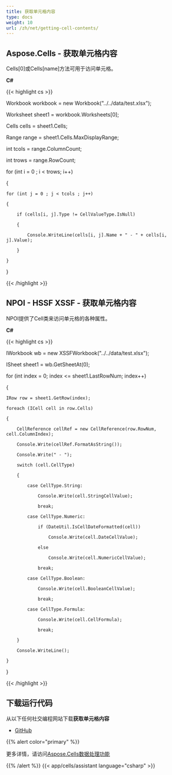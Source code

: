 ```yaml
---
title: 获取单元格内容
type: docs
weight: 10
url: /zh/net/getting-cell-contents/
---
```


## **Aspose.Cells - 获取单元格内容**
Cells[0]或Cells[name]方法可用于访问单元格。

**C#**

{{< highlight cs >}}

 Workbook workbook = new Workbook("../../data/test.xlsx");

Worksheet sheet1 = workbook.Worksheets[0];

Cells cells = sheet1.Cells;

Range range = sheet1.Cells.MaxDisplayRange;

int tcols = range.ColumnCount;

int trows = range.RowCount;

for (int i = 0 ; i < trows; i++)

{

	for (int j = 0 ; j < tcols ; j++)

	{

		if (cells[i, j].Type != CellValueType.IsNull)

		{

			Console.WriteLine(cells[i, j].Name + " - " + cells[i, j].Value);

		}

	}

}

{{< /highlight >}}
## **NPOI - HSSF XSSF - 获取单元格内容**
NPOI提供了Cell类来访问单元格的各种属性。

**C#**

{{< highlight cs >}}

 IWorkbook wb = new XSSFWorkbook("../../data/test.xlsx");

ISheet sheet1 = wb.GetSheetAt(0);

for (int index = 0; index <= sheet1.LastRowNum; index++)

{

    IRow row = sheet1.GetRow(index);

    foreach (ICell cell in row.Cells)

    {

        CellReference cellRef = new CellReference(row.RowNum, cell.ColumnIndex);

        Console.Write(cellRef.FormatAsString());

        Console.Write(" - ");

        switch (cell.CellType)

        {

            case CellType.String:

                Console.Write(cell.StringCellValue);

                break;

            case CellType.Numeric:

                if (DateUtil.IsCellDateFormatted(cell))

                    Console.Write(cell.DateCellValue);

                else

                    Console.Write(cell.NumericCellValue);

                break;

            case CellType.Boolean:

                Console.Write(cell.BooleanCellValue);

                break;

            case CellType.Formula:

                Console.Write(cell.CellFormula);

                break;

        }

        Console.WriteLine();

    }

}

{{< /highlight >}}
## **下载运行代码**
从以下任何社交编程网站下载**获取单元格内容**

- [GitHub](https://github.com/aspose-cells/Aspose.Cells-for-.NET/releases/download/Aspose.Cells_vs_NPOI_1.0/Getting.Cell.Contents.Aspose.Cells.zip)

{{% alert color="primary" %}} 

更多详情，请访问[Aspose.Cells数据处理功能](/cells/zh/net/data-handling-features-in-aspose-cells/)

{{% /alert %}}
{{< app/cells/assistant language="csharp" >}}
